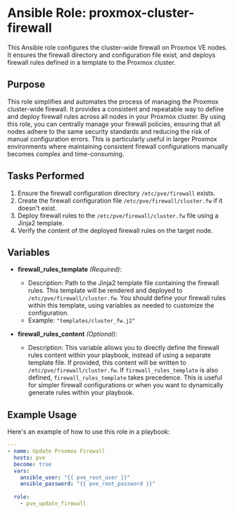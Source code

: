 # Ansible Role: proxmox-cluster-firewall

This Ansible role configures the cluster-wide firewall on Proxmox VE nodes. It ensures the firewall directory and configuration file exist, and deploys firewall rules defined in a template to the Proxmox cluster.

## Purpose

This role simplifies and automates the process of managing the Proxmox cluster-wide firewall.  It provides a consistent and repeatable way to define and deploy firewall rules across all nodes in your Proxmox cluster. By using this role, you can centrally manage your firewall policies, ensuring that all nodes adhere to the same security standards and reducing the risk of manual configuration errors. This is particularly useful in larger Proxmox environments where maintaining consistent firewall configurations manually becomes complex and time-consuming.

## Tasks Performed

1. Ensure the firewall configuration directory `/etc/pve/firewall` exists.
2. Create the firewall configuration file `/etc/pve/firewall/cluster.fw` if it doesn't exist.
3. Deploy firewall rules to the `/etc/pve/firewall/cluster.fw` file using a Jinja2 template.
4. Verify the content of the deployed firewall rules on the target node.

## Variables

*   **firewall_rules_template** *(Required)*:
    *   Description: Path to the Jinja2 template file containing the firewall rules. This template will be rendered and deployed to `/etc/pve/firewall/cluster.fw`. You should define your firewall rules within this template, using variables as needed to customize the configuration.
    *   Example: `"templates/cluster_fw.j2"`

*   **firewall_rules_content** *(Optional)*:
    *   Description:  This variable allows you to directly define the firewall rules content within your playbook, instead of using a separate template file. If provided, this content will be written to `/etc/pve/firewall/cluster.fw`. If `firewall_rules_template` is also defined, `firewall_rules_template` takes precedence. This is useful for simpler firewall configurations or when you want to dynamically generate rules within your playbook.

## Example Usage

Here's an example of how to use this role in a playbook:

```yaml
---
- name: Update Proxmox Firewall
  hosts: pve
  become: true
  vars:
    ansible_user: "{{ pve_root_user }}"
    ansible_password: "{{ pve_root_password }}"
    
  role: 
    - pve_update_firewall
```
